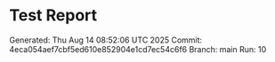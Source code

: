 # Test Report
Generated: Thu Aug 14 08:52:06 UTC 2025
Commit: 4eca054aef7cbf5ed610e852904e1cd7ec54c6f6
Branch: main
Run: 10
